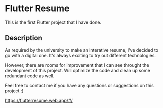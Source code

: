 # Flutter Resume

This is the first Flutter project that I have done.

## Description

As required by the university to make an interative resume, I've decided to go with a digital one. It's always exciting to try out different technologies. 

However, there are rooms for improvement that I can see throught the development of this project. Will optimize the code and clean up some redundant code as well. 

Feel free to contact me if you have any questions or suggestions on this project :)

https://flutterresume.web.app/#/

